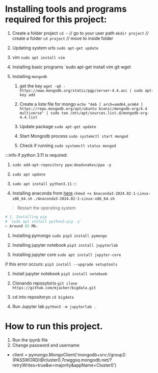 # Installing tools and programs required for this project:

1. Create a folder project
`cd ~` // go to your user path
`mkdir project` // create a folder
`cd project` // move to inside folder

1. Updating system urls
`sudo apt-get update`

1. vim
`sudo apt install vim`

1. Installing basic programs
`sudo apt-get install vim git wget

1. Installing `mongodb`

	1. get the key
`wget -qO - https://www.mongodb.org/static/pgp/server-4.4.asc | sudo apt-key add`
	1. Create a liste file for mongo
`echo "deb [ arch=amd64,arm64 ] https://repo.mongodb.org/apt/ubuntu bionic/mongodb-org/4.4 multiverse" | sudo tee /etc/apt/sources.list.d/mongodb-org-4.4.list`

	1. Update package
`sudo apt-get update`

	1. Start Mongodb process
`sudo systemctl start mongod`

	1. Check if running
`sudo systemctl status mongod`

:::info
if python 3.11 is required:
1. `sudo add-apt-repository ppa:deadsnakes/ppa -y`
1. `sudo apt update`
1. `sudo apt install python3.11`
:::

1. Installing anaconda from [here](https://repo.anaconda.com/archive/Anaconda3-2024.02-1-Linux-x86_64.sh)
`chmod +x Anaconda3-2024.02-1-Linux-x86_64.sh`
`./Anaconda3-2024.02-1-Linux-x86_64.sh`
> Restart the operating system

```python
# 1. Installing pip
# `sudo apt install python3-pip -y` 
> Around 83 Mb.
```

1. Installing pymongo
`sudo pip3 install pymongo`

1. Installing jupyter notebook
`pip3 install jupyterlab`

1. Installing jupyter core
`sudo apt install jupyter-core`

if this error occurs:
`pip3 install --upgrade setuptools`

1. Install jupyter notebook
`pip3 install notebook`


1. Clonando reposytorio
`git clone https://github.com/mjacker/bigdata.git`

1. cd into repositoryo
`cd bigdata`

1. Run Jupyter lab
`python3 -m jupyterlab .`


# How to run this project.

1. Run the ipynb file
2. Change password and username
* client = pymongo.MongoClient('mongodb+srv://group2:(PASSWORD)@cluster0.7cwggsq.mongodb.net/?retryWrites=true&w=majority&appName=Cluster0')
